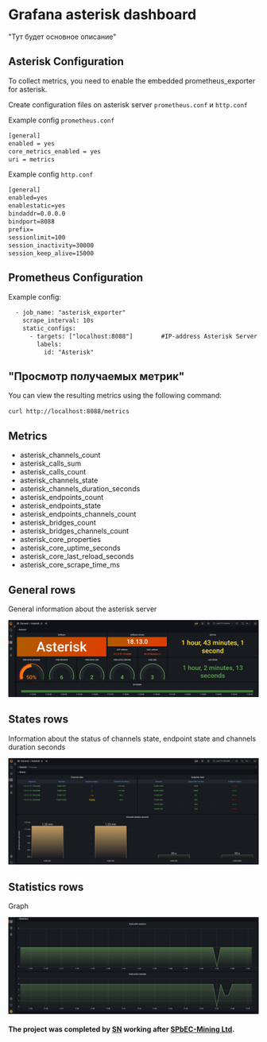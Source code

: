 # Grafana asterisk dashboard
"Тут будет основное описание"

## Asterisk Configuration
To collect metrics, you need to enable the embedded prometheus_exporter for asterisk.


Сreate configuration files on asterisk server `prometheus.conf` и `http.conf`

Example config `prometheus.conf`
```
[general]
enabled = yes
core_metrics_enabled = yes
uri = metrics
```

Example config `http.conf`
```
[general]
enabled=yes
enablestatic=yes
bindaddr=0.0.0.0
bindport=8088
prefix=
sessionlimit=100
session_inactivity=30000
session_keep_alive=15000
```

## Prometheus Configuration
Example config:
```
  - job_name: "asterisk_exporter"
    scrape_interval: 10s
    static_configs:
      - targets: ["localhost:8088"]        #IP-address Asterisk Server
        labels:
          id: "Asterisk"
```

## "Просмотр получаемых метрик"
You can view the resulting metrics using the following command: 

`curl http://localhost:8088/metrics`

## Metrics
* asterisk_channels_count
* asterisk_calls_sum
* asterisk_calls_count
* asterisk_channels_state
* asterisk_channels_duration_seconds
* asterisk_endpoints_count
* asterisk_endpoints_state
* asterisk_endpoints_channels_count
* asterisk_bridges_count
* asterisk_bridges_channels_count
* asterisk_core_properties
* asterisk_core_uptime_seconds
* asterisk_core_last_reload_seconds
* asterisk_core_scrape_time_ms

## General rows
General information about the asterisk server

![image alt](/images/general_rows.png)

## States rows
Information about the status of channels state, endpoint state and channels duration seconds

![image alt](/images/States_rows.png)

## Statistics rows
Graph

![image alt](/images/Statistics_rows.png)

#### The project was completed by [SN](https://github.com/StanislavVN) working after [SPbEC-Mining Ltd](https://github.com/smtech-ru).
